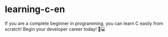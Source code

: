 # learning-c-en
If you are a complete beginner in programming, you can learn C easily from scratch! Begin your developer career today! 🚀💻

